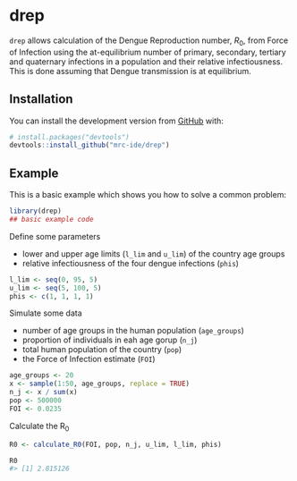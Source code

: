 
<!-- README.md is generated from README.Rmd. Please edit that file -->
drep
====

<!-- badges: start -->
<!-- badges: end -->
`drep` allows calculation of the Dengue Reproduction number, *R*<sub>0</sub>, from Force of Infection using the at-equilibrium number of primary, secondary, tertiary and quaternary infections in a population and their relative infectiousness. This is done assuming that Dengue transmission is at equilibrium.

Installation
------------

You can install the development version from [GitHub](https://github.com/) with:

``` r
# install.packages("devtools")
devtools::install_github("mrc-ide/drep")
```

Example
-------

This is a basic example which shows you how to solve a common problem:

``` r
library(drep)
## basic example code
```

Define some parameters

-   lower and upper age limits (`l_lim` and `u_lim`) of the country age groups
-   relative infectiousness of the four dengue infections (`phis`)

``` r
l_lim <- seq(0, 95, 5)
u_lim <- seq(5, 100, 5)
phis <- c(1, 1, 1, 1)
```

Simulate some data

-   number of age groups in the human population (`age_groups`)
-   proportion of individuals in eah age gorup (`n_j`)
-   total human population of the country (`pop`)
-   the Force of Infection estimate (`FOI`)

``` r
age_groups <- 20
x <- sample(1:50, age_groups, replace = TRUE)
n_j <- x / sum(x)
pop <- 500000
FOI <- 0.0235
```

Calculate the R<sub>0</sub>

``` r
R0 <- calculate_R0(FOI, pop, n_j, u_lim, l_lim, phis)

R0
#> [1] 2.815126
```
